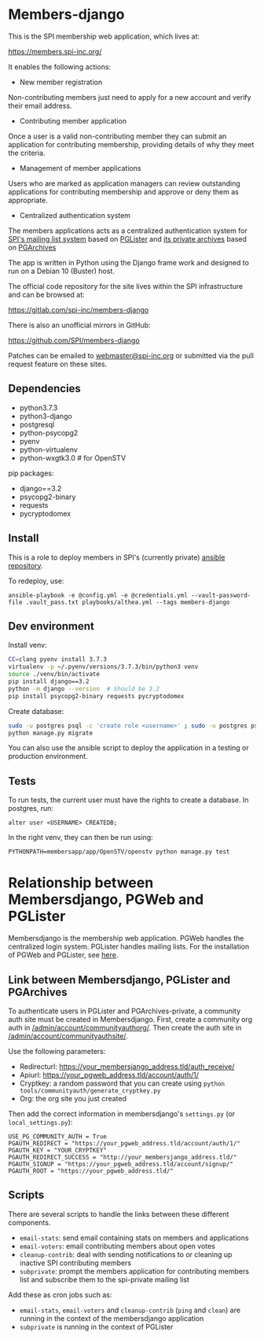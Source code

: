 # Members-django

This is the SPI membership web application, which lives at:

https://members.spi-inc.org/

It enables the following actions:

 * New member registration

  Non-contributing members just need to apply for a new account and
  verify their email address.

 * Contributing member application

  Once a user is a valid non-contributing member they can submit an
  application for contributing membership, providing details of why they
  meet the criteria.

 * Management of member applications

  Users who are marked as application managers can review outstanding
  applications for contributing membership and approve or deny them
  as appropriate.

 * Centralized authentication system

  The members applications acts as a centralized authentication system
  for [SPI's mailing list system](https://lists.spi-inc.org) based on
  [PGLister](https://gitlab.com/cmatte/pglister)
  and [its private archives](https://archives-private.spi-inc.org)
  based on [PGArchives](https://gitlab.com/cmatte/pgarchives)

The app is written in Python using the Django frame work and designed to
run on a Debian 10 (Buster) host.

The official code repository for the site lives within the SPI
infrastructure and can be browsed at:

https://gitlab.com/spi-inc/members-django

There is also an unofficial mirrors in GitHub:

https://github.com/SPI/members-django

Patches can be emailed to webmaster@spi-inc.org or submitted via the
pull request feature on these sites.

## Dependencies

- python3.7.3
- python3-django
- postgresql
- python-psycopg2
- pyenv
- python-virtualenv
- python-wxgtk3.0  # for OpenSTV

pip packages:
- django==3.2
- psycopg2-binary
- requests
- pycryptodomex

## Install

This is a role to deploy members in SPI's (currently private) [ansible repository](https://gitlab.com/spi-inc/ansible).

To redeploy, use:

```
ansible-playbook -e @config.yml -e @credentials.yml --vault-password-file .vault_pass.txt playbooks/althea.yml --tags members-django
```

## Dev environment

Install venv:
```bash
CC=clang pyenv install 3.7.3
virtualenv -p ~/.pyenv/versions/3.7.3/bin/python3 venv
source ./venv/bin/activate
pip install django==3.2
python -m django --version  # Should be 3.2
pip install psycopg2-binary requests pycryptodomex
```

Create database:
```bash
sudo -u postgres psql -c 'create role <username>' ; sudo -u postgres psql -c 'create database membersdjango'
python manage.py migrate
```

You can also use the ansible script to deploy the application in a testing or production environment.

## Tests

To run tests, the current user must have the rights to create a database. In postgres, run:
```
alter user <USERNAME> CREATEDB;
```

In the right venv, they can then be run using:
```
PYTHONPATH=membersapp/app/OpenSTV/openstv python manage.py test
```

# Relationship between Membersdjango, PGWeb and PGLister

Membersdjango is the membership web application. PGWeb handles the centralized login system. PGLister handles mailing lists. For the installation of PGWeb and PGLister, see [here](https://gitlab.com/cmatte/pglister/-/blob/master/INSTALL.md).

## Link between Membersdjango, PGLister and PGArchives

To authenticate users in PGLister and PGArchives-private, a community auth site must be created in Membersdjango. First, create a community org auth in [/admin/account/communityauthorg/](https://members.spi-inc.org/admin/account/communityauthorg/). Then create the auth site in [/admin/account/communityauthsite/](https://members.spi-inc.org/admin/account/communityauthsite/).

Use the following parameters:
- Redirecturl: https://your_membersjango_address.tld/auth_receive/
- Apiurl: https://your_pgweb_address.tld/account/auth/1/
- Cryptkey: a random password that you can create using `python tools/communityauth/generate_cryptkey.py`
- Org: the org site you just created

Then add the correct information in membersdjango's `settings.py` (or `local_settings.py`):
```
USE_PG_COMMUNITY_AUTH = True
PGAUTH_REDIRECT = "https://your_pgweb_address.tld/account/auth/1/"
PGAUTH_KEY = "YOUR_CRYPTKEY"
PGAUTH_REDIRECT_SUCCESS = "http://your_membersjango_address.tld/"
PGAUTH_SIGNUP = "https://your_pgweb_address.tld/account/signup/"
PGAUTH_ROOT = "https://your_pgweb_address.tld/"
```

## Scripts

There are several scripts to handle the links between these different components.
- `email-stats`: send email containing stats on members and applications
- `email-voters`: email contributing members about open votes
- `cleanup-contrib`: deal with sending notifications to or cleaning up inactive SPI contributing members
- `subprivate`: prompt the members application for contributing members list and subscribe them to the spi-private mailing list

Add these as cron jobs such as:
- `email-stats`, `email-voters` and `cleanup-contrib` (`ping` and `clean`) are running in the context of the membersdjango application
- `subprivate` is running in the context of PGLister
